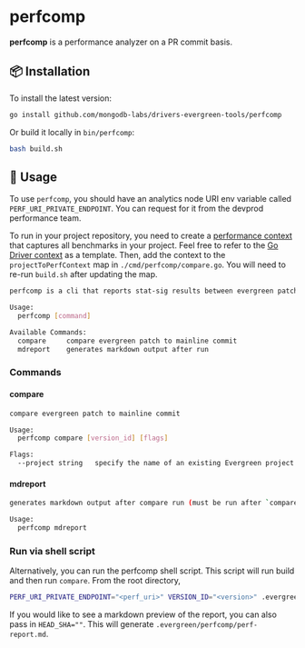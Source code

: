 # perfcomp

**perfcomp** is a performance analyzer on a PR commit basis.

## 📦 Installation

To install the latest version:

```bash
go install github.com/mongodb-labs/drivers-evergreen-tools/perfcomp
```

Or build it locally in `bin/perfcomp`:

```bash
bash build.sh
```

## 🔧 Usage

To use `perfcomp`, you should have an analytics node URI env variable called `PERF_URI_PRIVATE_ENDPOINT`. You can request for it from the devprod performance team.

To run in your project repository, you need to create a [performance context](https://performance-monitoring-and-analysis.server-tig.prod.corp.mongodb.com/contexts) that captures all benchmarks in your project. Feel free to refer to the [Go Driver context](https://performance-monitoring-and-analysis.server-tig.prod.corp.mongodb.com/context/name/GoDriver%20perf%20task) as a template. Then, add the context to the `projectToPerfContext` map in `./cmd/perfcomp/compare.go`. You will need to re-run `build.sh` after updating the map.

```bash
perfcomp is a cli that reports stat-sig results between evergreen patches with the mainline commit

Usage:
  perfcomp [command]

Available Commands:
  compare     compare evergreen patch to mainline commit
  mdreport    generates markdown output after run
```

### Commands

#### compare
```bash
compare evergreen patch to mainline commit

Usage:
  perfcomp compare [version_id] [flags]

Flags:
  --project string   specify the name of an existing Evergreen project (default "mongo-go-driver")
```

#### mdreport
```bash
generates markdown output after compare run (must be run after `compare`)

Usage:
  perfcomp mdreport
```

### Run via shell script

Alternatively, you can run the perfcomp shell script. This script will run build and then run `compare`. From the root directory,

```bash
PERF_URI_PRIVATE_ENDPOINT="<perf_uri>" VERSION_ID="<version>" .evergreen/run-perf-comp.sh
```

If you would like to see a markdown preview of the report, you can also pass in `HEAD_SHA=""`. This will generate `.evergreen/perfcomp/perf-report.md`.
